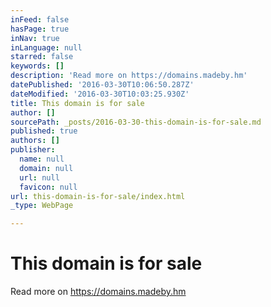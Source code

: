 ```yaml
---
inFeed: false
hasPage: true
inNav: true
inLanguage: null
starred: false
keywords: []
description: 'Read more on https://domains.madeby.hm'
datePublished: '2016-03-30T10:06:50.287Z'
dateModified: '2016-03-30T10:03:25.930Z'
title: This domain is for sale
author: []
sourcePath: _posts/2016-03-30-this-domain-is-for-sale.md
published: true
authors: []
publisher:
  name: null
  domain: null
  url: null
  favicon: null
url: this-domain-is-for-sale/index.html
_type: WebPage

---
```

# This domain is for sale

Read more on https://domains.madeby.hm